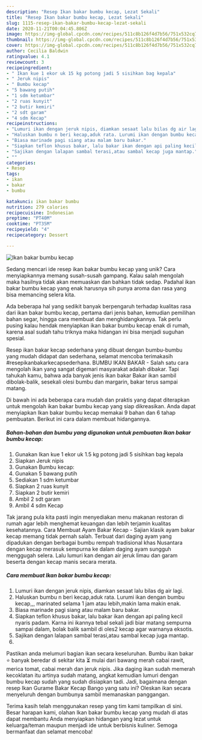```yaml
---
description: "Resep Ikan bakar bumbu kecap, Lezat Sekali"
title: "Resep Ikan bakar bumbu kecap, Lezat Sekali"
slug: 1115-resep-ikan-bakar-bumbu-kecap-lezat-sekali
date: 2020-11-21T00:04:45.806Z
image: https://img-global.cpcdn.com/recipes/511c8b126f4d7b56/751x532cq70/ikan-bakar-bumbu-kecap-foto-resep-utama.jpg
thumbnail: https://img-global.cpcdn.com/recipes/511c8b126f4d7b56/751x532cq70/ikan-bakar-bumbu-kecap-foto-resep-utama.jpg
cover: https://img-global.cpcdn.com/recipes/511c8b126f4d7b56/751x532cq70/ikan-bakar-bumbu-kecap-foto-resep-utama.jpg
author: Cecilia Baldwin
ratingvalue: 4.1
reviewcount: 3
recipeingredient:
- " Ikan kue 1 ekor uk 15 kg potong jadi 5 sisihkan bag kepala"
- " Jeruk nipis"
- " Bumbu kecap"
- "5 bawang putih"
- "1 sdm ketumbar"
- "2 ruas kunyit"
- "2 butir kemiri"
- "2 sdt garam"
- "4 sdm Kecap"
recipeinstructions:
- "Lumuri ikan dengan jeruk nipis, diamkan sesaat lalu bilas dg air lagi."
- "Haluskan bumbu n beri kecap,aduk rata. Lurumi ikan dengan bumbu kecap,,, marinated selama 1 jam atau lebih,makin lama makin enak."
- "Biasa marinade pagi siang atau malam baru bakar."
- "Siapkan teflon khusus bakar, lalu bakar ikan dengan api paling kecil nyaris padam. Karna ini ikannya tebal sekali jadi biar matang sempurna sampai dalam, bolak balik sambil di oles2 kecap agar warnanya eksotis."
- "Sajikan dengan lalapan sambal terasi,atau sambal kecap juga mantap."
- ""
categories:
- Resep
tags:
- ikan
- bakar
- bumbu

katakunci: ikan bakar bumbu 
nutrition: 279 calories
recipecuisine: Indonesian
preptime: "PT40M"
cooktime: "PT35M"
recipeyield: "4"
recipecategory: Dessert

---
```



![Ikan bakar bumbu kecap](https://img-global.cpcdn.com/recipes/511c8b126f4d7b56/751x532cq70/ikan-bakar-bumbu-kecap-foto-resep-utama.jpg)

Sedang mencari ide resep ikan bakar bumbu kecap yang unik? Cara menyiapkannya memang susah-susah gampang. Kalau salah mengolah maka hasilnya tidak akan memuaskan dan bahkan tidak sedap. Padahal ikan bakar bumbu kecap yang enak harusnya sih punya aroma dan rasa yang bisa memancing selera kita.

Ada beberapa hal yang sedikit banyak berpengaruh terhadap kualitas rasa dari ikan bakar bumbu kecap, pertama dari jenis bahan, kemudian pemilihan bahan segar, hingga cara membuat dan menghidangkannya. Tak perlu pusing kalau hendak menyiapkan ikan bakar bumbu kecap enak di rumah, karena asal sudah tahu triknya maka hidangan ini bisa menjadi suguhan spesial.

Resep ikan bakar kecap sederhana yang dibuat dengan bumbu-bumbu yang mudah didapat dan sederhana, selamat mencoba terimakasih #resepikanbakarkecapsederhana. BUMBU IKAN BAKAR - Salah satu cara mengolah ikan yang sangat digemari masyarakat adalah dibakar. Tapi tahukah kamu, bahwa ada banyak jenis ikan bakar Bakar ikan sambil dibolak-balik, sesekali olesi bumbu dan margarin, bakar terus sampai matang.


Di bawah ini ada beberapa cara mudah dan praktis yang dapat diterapkan untuk mengolah ikan bakar bumbu kecap yang siap dikreasikan. Anda dapat menyiapkan Ikan bakar bumbu kecap memakai 9 bahan dan 6 tahap pembuatan. Berikut ini cara dalam membuat hidangannya.

<!--inarticleads1-->

##### Bahan-bahan dan bumbu yang digunakan untuk pembuatan Ikan bakar bumbu kecap:

1. Gunakan  Ikan kue 1 ekor uk 1.5 kg potong jadi 5 sisihkan bag kepala
1. Siapkan  Jeruk nipis
1. Gunakan  Bumbu kecap:
1. Gunakan 5 bawang putih
1. Sediakan 1 sdm ketumbar
1. Siapkan 2 ruas kunyit
1. Siapkan 2 butir kemiri
1. Ambil 2 sdt garam
1. Ambil 4 sdm Kecap


Tak jarang pula kita pasti ingin menyediakan menu makanan restoran di rumah agar lebih menghemat keuangan dan lebih terjamin kualitas kesehatannya. Cara Membuat Ayam Bakar Kecap - Sajian klasik ayam bakar kecap memang tidak pernah salah. Terbuat dari daging ayam yang dipadukan dengan berbagai bumbu rempah tradisional khas Nusantara dengan kecap merasuk sempurna ke dalam daging ayam sungguh menggugah selera. Lalu lumuri kan dengan air jeruk limau dan garam beserta dengan kecap manis secara merata. 

<!--inarticleads2-->

##### Cara membuat Ikan bakar bumbu kecap:

1. Lumuri ikan dengan jeruk nipis, diamkan sesaat lalu bilas dg air lagi.
1. Haluskan bumbu n beri kecap,aduk rata. Lurumi ikan dengan bumbu kecap,,, marinated selama 1 jam atau lebih,makin lama makin enak.
1. Biasa marinade pagi siang atau malam baru bakar.
1. Siapkan teflon khusus bakar, lalu bakar ikan dengan api paling kecil nyaris padam. Karna ini ikannya tebal sekali jadi biar matang sempurna sampai dalam, bolak balik sambil di oles2 kecap agar warnanya eksotis.
1. Sajikan dengan lalapan sambal terasi,atau sambal kecap juga mantap.
1. 


Pastikan anda melumuri bagian ikan secara keseluruhan. Bumbu ikan bakar ⭐ banyak beredar di sekitar kita ⏳ mulai dari bawang merah cabai rawit, merica tomat, cabai merah dan jeruk nipis. Jika daging ikan sudah memerah kecoklatan itu artinya sudah matang, angkat kemudian lumuri dengan bumbu kecap sudah yang sudah disiapkan tadi. Jadi, bagaimana dengan resep Ikan Gurame Bakar Kecap Bango yang satu ini? Oleskan ikan secara menyeluruh dengan bumbunya sambil memanaskan panggangan. 

Terima kasih telah menggunakan resep yang tim kami tampilkan di sini. Besar harapan kami, olahan Ikan bakar bumbu kecap yang mudah di atas dapat membantu Anda menyiapkan hidangan yang lezat untuk keluarga/teman maupun menjadi ide untuk berbisnis kuliner. Semoga bermanfaat dan selamat mencoba!
